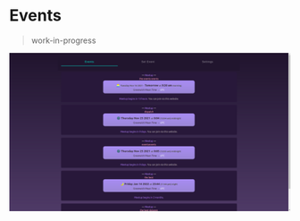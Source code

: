 # Events
> work-in-progress

<img src="https://github.com/Anyass3/events/raw/main/static/preview.png"></img>
